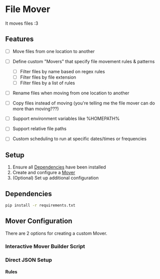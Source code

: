 # File Mover

It moves files :3

## Features

- [ ] Move files from one location to another
- [ ] Define custom "Movers" that specify file movement rules & patterns
    - [ ] Filter files by name based on regex rules
    - [ ] Filter files by file extension
    - [ ] Filter files by a list of rules
- [ ] Rename files when moving from one location to another
- [ ] Copy files instead of moving (you're telling me the file mover can do more than moving???)
- [ ] Support environment variables like %HOMEPATH%
- [ ] Support relative file paths
- [ ] Custom scheduling to run at specific dates/times or frequencies


## Setup

1. Ensure all [Dependencies](#dependencies) have been installed
2. Create and configure a [Mover](#mover%20configuration)
3. (Optional) Set up additional configuration


## Dependencies

```bash
pip install -r requirements.txt
```

## Mover Configuration

There are 2 options for creating a custom Mover.

### Interactive Mover Builder Script



### Direct JSON Setup

#### Rules